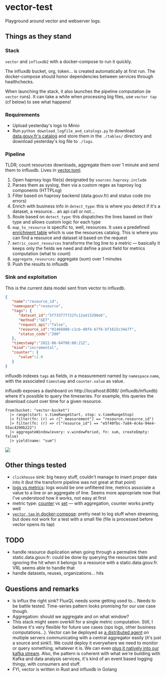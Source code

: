 # vector-test

Playground around vector and webserver logs.

## Things as they stand

### Stack

`vector` and `influxdb2` with a docker-compose to run it quickly.

The influxdb bucket, org, token... is created automatically at first run. The docker-compose should honor dependencies between services through healthchecks.

When launching the stack, it also launches the pipeline computation (ie `vector` runs). It can take a while when processing big files, use `vector tap` (cf below) to see what happens!

### Requirements

- Upload yesterday's logs to Minio
- Run `python download_logfile_and_catalogs.py` to download [data.gouv.fr's catalog](https://www.data.gouv.fr/fr/datasets/catalogue-des-donnees-de-data-gouv-fr/) and store them in the `./tables/` directory and download yesterday's log file to `./logs`.

### Pipeline

TLDR; count resources downloads, aggregate them over 1 minute and send them to influxdb. Lives in [vector.toml](vector.toml).

1. Open haproxy logs file(s) designated by `sources.haproxy.include`
2. Parses them as syslog, then via a custom regex as haproxy log components (HTTPLog)
3. Filter based on haproxy backend (data.gouv.fr) and status code (no errors)
4. Enrich with business info in `detect_type`: this is where you detect if it's a dataset, a resource... an api call or not...
5. Route based on `detect_type`: this dispatches the lines based on their type and allows custom logic for each type
6. `map_to_resource` is specific to, well, resources. It uses a predefined [enrichment table](https://vector.dev/docs/reference/glossary/#enrichment-tables) which is use the resources catalog. This is where you can find a resource and dataset id based on the request
7. `metric_count_resources` transforms the log line to a metric — basically it keeps only the fields we need and define a pivot field for metrics computation (what to count)
8. `aggregate_resources`: aggregate (sum) over 1 minutes
9. Push the results to influxdb

### Sink and exploitation

This is the current data model sent from vector to influxdb.

```json
{
   "name":"resource_id",
   "namespace":"resource",
   "tags": {
      "dataset_id":"5f733777722fc12a413290eb",
      "method":"GET",
      "request_api":"false",
      "resource_id":"01466800-c1cb-48f4-b7f6-bf1615c34e7f",
      "status_code":"200"
   },
   "timestamp":"2022-06-04T00:00:21Z",
   "kind":"incremental",
   "counter": {
      "value":2.0
   }
}
```

influxdb indexes `tags` as fields, in a measurement named by `namespace`.`name`, with the associated `timestamp` and `counter.value` as value.

influxdb exposes a dashboard on http://localhost:8086/ (influxdb/influxdb) where it's possible to query the timeseries. For example, this queries the download count over time for a given resource.

```
from(bucket: "vector-bucket")
  |> range(start: v.timeRangeStart, stop: v.timeRangeStop)
  |> filter(fn: (r) => r["_measurement"] == "resource.resource_id")
  |> filter(fn: (r) => r["resource_id"] == "e5f40fbc-7a84-4c4a-94e4-55ac4299b222")
  |> aggregateWindow(every: v.windowPeriod, fn: sum, createEmpty: false)
  |> yield(name: "sum")
```

![](img/influx-dashboard.png)

## Other things tested

- `clickhouse` sink: big heavy stuff, couldn't manage to insert proper data into it (but the transform pipeline was not great at that point)
- [logs vs metrics](https://vector.dev/docs/about/under-the-hood/architecture/data-model/#event-types): logs would be one unfiltered line, metrics associate a value to a line or an aggregate of line. Seems more appropriate now that I've understood how it works, not easy at first
- metric type: [counter](https://vector.dev/docs/about/under-the-hood/architecture/data-model/metric/#counter) vs [set](https://vector.dev/docs/about/under-the-hood/architecture/data-model/metric/#set) — with aggregation, counter works pretty well
- [`vector tap` in docker-compose](https://vector.dev/guides/level-up/vector-tap-guide/): pretty neat to log stuff when streaming, but does not work for a test with a small file (file is processed before vector opens its tap)

## TODO

- handle resource duplication when going through a permalink then static.data.gouv.fr: could be done by querying the resources table and ignoring the hit when it belongs to a resource with a static.data.gouv.fr. VRL seems able to handle that
- handle datasets, reuses, organizations... hits

## Questions and remarks

- Is influx the right sink? FluxQL needs some getting used to... Needs to be battle tested. Time-series pattern looks promising for our use case though.
- Aggregation: should we aggregate and on what window?
- This stack might seem overkill for a single metric computation. Still, I believe it's very flexible for future use cases (ops logs, other business computations...). Vector can be deployed as [a distributed agent](https://vector.dev/docs/setup/deployment/topologies/#distributed) on multiple servers communicating with a central aggregator easily (it's just a source and sink!). We could deploy it everywhere we need to monitor or query something, whatever it is. We can even [plug it natively into our kafka stream](https://vector.dev/docs/setup/deployment/topologies/#stream-based). Also, the pattern is coherent with what we're building with Kafka and data analysis services, it's kind of an event based logging thingy, with consumers and stuff.
- FYI, vector is written in Rust and influxdb in Golang
